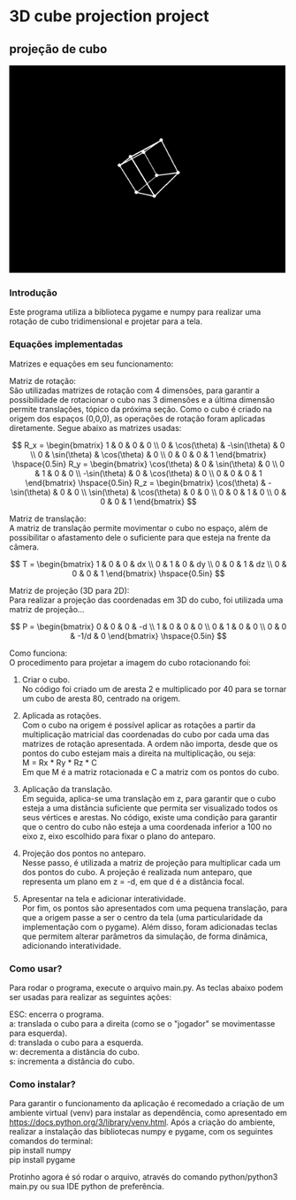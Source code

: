 # 3D cube projection project
## projeção de cubo 

<img src="3d_cube.gif" width=500>


### Introdução  
Este programa utiliza a biblioteca pygame e numpy para realizar uma rotação de cubo tridimensional e projetar para a tela.

### Equações implementadas  
Matrizes e equações em seu funcionamento:

Matriz de rotação:  
São utilizadas matrizes de rotação com 4 dimensões, para garantir a possibilidade de rotacionar o cubo nas 3 dimensões e a última dimensão permite translações, tópico da próxima seção. Como o cubo é criado na origem dos espaços (0,0,0), as operações de rotação foram aplicadas diretamente. Segue abaixo as matrizes usadas:

$$
R_x = \begin{bmatrix}
1 & 0 & 0 & 0 \\
0 & \cos(\theta) & -\sin(\theta) & 0 \\
0 & \sin(\theta) & \cos(\theta) & 0 \\
0 & 0 & 0 & 1
\end{bmatrix}
\hspace{0.5in}
R_y = \begin{bmatrix}
\cos(\theta) & 0 & \sin(\theta) & 0 \\
0 & 1 & 0 & 0 \\
-\sin(\theta) & 0 & \cos(\theta) & 0 \\
0 & 0 & 0 & 1
\end{bmatrix}
\hspace{0.5in}
R_z = \begin{bmatrix}
\cos(\theta) & - \sin(\theta) & 0 & 0 \\
\sin(\theta) & \cos(\theta) & 0 & 0 \\
0 & 0 & 1 & 0 \\
0 & 0 & 0 & 1
\end{bmatrix}
$$

Matriz de translação:  
A matriz de translação permite movimentar o cubo no espaço, além de possibilitar o afastamento dele o suficiente para que esteja na frente da câmera.

$$
T = \begin{bmatrix}
1 & 0 & 0 & dx \\
0 & 1 & 0 & dy \\
0 & 0 & 1 & dz \\
0 & 0 & 0 & 1
\end{bmatrix}  
\hspace{0.5in}
$$

Matriz de projeção (3D para 2D):  
Para realizar a projeção das coordenadas em 3D do cubo, foi utilizada uma matriz de projeção...  

$$
P = \begin{bmatrix}
0 & 0 & 0 & -d \\
1 & 0 & 0 & 0 \\
0 & 1 & 0 & 0 \\
0 & 0 & -1/d & 0
\end{bmatrix}  
\hspace{0.5in}
$$


Como funciona:  
O procedimento para projetar a imagem do cubo rotacionando foi:
1. Criar o cubo.  
No código foi criado um de aresta 2 e multiplicado por 40 para se tornar um cubo de aresta 80, centrado na origem.
  
2. Aplicada as rotações.  
Com o cubo na origem é possível aplicar as rotações a partir da multiplicação matricial das coordenadas do cubo por cada uma das matrizes de rotação apresentada. A ordem não importa, desde que os pontos do cubo estejam mais a direita na multiplicação, ou seja:  
 M = Rx * Ry * Rz * C  
Em que M é a matriz rotacionada e C a matriz com os pontos do cubo.
  
3. Aplicação da translação.  
Em seguida, aplica-se uma translação em z, para garantir que o cubo esteja a uma distância suficiente que permita ser visualizado todos os seus vértices e arestas. No código, existe uma condição para garantir que o centro do cubo não esteja a uma coordenada inferior a 100 no eixo z, eixo escolhido para fixar o plano do anteparo.
  
4. Projeção dos pontos no anteparo.  
Nesse passo, é utilizada a matriz de projeção para multiplicar cada um dos pontos do cubo. A projeção é realizada num anteparo, que representa um plano em z = -d, em que d é a distância focal.
  
5. Apresentar na tela e adicionar interatividade.  
Por fim, os pontos são apresentados com uma pequena translação, para que a origem passe a ser o centro da tela (uma particularidade da implementação com o pygame). Além disso, foram adicionadas teclas que permitem alterar parâmetros da simulação, de forma dinâmica, adicionando interatividade. 

### Como usar?
Para rodar o programa, execute o arquivo main.py. As teclas abaixo podem ser usadas para realizar as seguintes ações:

ESC: encerra o programa.  
a: translada o cubo para a direita (como se o "jogador" se movimentasse para esquerda).   
d: translada o cubo para a esquerda.  
w: decrementa a distância do cubo.  
s: incrementa a distância do cubo.  


### Como instalar?  
Para garantir o funcionamento da aplicação é recomedado a criação de um ambiente virtual (venv) para instalar as dependência, como apresentado em https://docs.python.org/3/library/venv.html. Após a criação do ambiente, realizar a instalação das bibliotecas numpy e pygame, com os seguintes comandos do terminal:  
pip install numpy  
pip install pygame

Protinho agora é só rodar o arquivo, através do comando python/python3 main.py ou sua IDE python de preferência.
